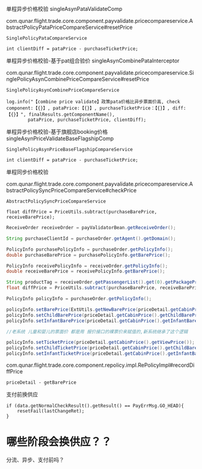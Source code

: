 单程异步价格校验  singleAsynPataValidateComp

com.qunar.flight.trade.core.component.payvalidate.pricecompareservice.AbstractPolicyPataPriceCompareService#resetPrice

```
SinglePolicyPataCompareService
```

```
int clientDiff = pataPrice - purchaseTicketPrice;
```





单程异步价格校验-基于pat组合验价  singleAsynCombinePataInterceptor

com.qunar.flight.trade.core.component.payvalidate.pricecompareservice.SinglePolicyAsynCombinePriceCompareService#resetPrice

```
SinglePolicyAsynCombinePriceCompareService
```

```
log.info("【combine price validate】政策pata价格比异步票面价高, check component:【{}】, pataPrice:【{}】, purchaseTicketPrice：【{}】, diff:【{}】", finalResults.getComponentName(),
        pataPrice, purchaseTicketPrice, clientDiff);
```



单程异步价格校验-基于旗舰店booking价格  singleAsynPriceValidateBaseFlagshipComp

```
SinglePolicyAsynPriceBaseFlagshipCompareService
```

```
int clientDiff = pataPrice - purchaseTicketPrice;
```





单程同步价格校验

com.qunar.flight.trade.core.component.payvalidate.pricecompareservice.AbstractPolicySyncPriceCompareService#checkPrice

```
AbstractPolicySyncPriceCompareService
```

```
float diffPrice = PriceUtils.subtract(purchaseBarePrice, receiveBarePrice);
```

```java
ReceiveOrder receiveOrder = payValidatorBean.getReceiveOrder();

String purchaseClientId = purchaseOrder.getAgent().getDomain();

PolicyInfo purchasePolicyInfo = purchaseOrder.getPolicyInfo();
double purchaseBarePrice = purchasePolicyInfo.getBarePrice();

PolicyInfo receivePolicyInfo = receiveOrder.getPolicyInfo();
double receiveBarePrice = receivePolicyInfo.getBarePrice();

String productTag = receiveOrder.getPassengerList().get(0).getPackagePrice().getProductTag();
float diffPrice = PriceUtils.subtract(purchaseBarePrice, receiveBarePrice);
```



```java
PolicyInfo policyInfo = purchaseOrder.getPolicyInfo();

policyInfo.setBarePrice(ExtUtils.getNewBarePrice(priceDetail.getCabinPrice(), priceDetail.getExtParams()));
policyInfo.setChildBarePrice(priceDetail.getCabinPrice().getChildBarePrice());
policyInfo.setInfantBarePrice(priceDetail.getCabinPrice().getInfantBarePrice());

//老系统 儿童和婴儿的票面价 都是用 报价接口的裸票价来赋值的,新系统继承了这个逻辑

policyInfo.setTicketPrice(priceDetail.getCabinPrice().getViewPrice());
policyInfo.setChildTicketPrice(priceDetail.getCabinPrice().getChildBarePrice());
policyInfo.setInfantTicketPrice(priceDetail.getCabinPrice().getInfantBarePrice());
```



com.qunar.flight.trade.core.component.repolicy.impl.RePolicyImpl#recordDiffPrice

```
priceDetail - getBarePrice
```



支付前换供应

```
if (data.getNormalCheckResult().getResult() == PayErrMsg.GO_HEAD){
    resetFail(lastChangeRet);
}
```









# 哪些阶段会换供应？？

分流、异步、支付前吗？